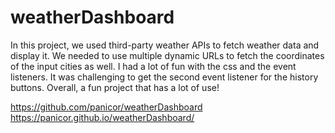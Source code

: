 # weatherDashboard

In this project, we used third-party weather APIs to fetch weather data and display it. We needed to use multiple dynamic URLs to fetch the coordinates of the input cities as well. I had a lot of fun with the css and the event listeners. It was challenging to get the second event listener for the history buttons. Overall, a fun project that has a lot of use!

https://github.com/panicor/weatherDashboard
https://panicor.github.io/weatherDashboard/